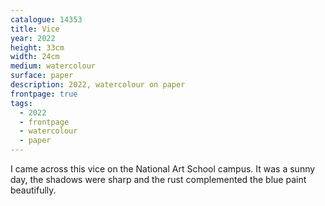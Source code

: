 ```yaml
---
catalogue: 14353
title: Vice
year: 2022
height: 33cm
width: 24cm
medium: watercolour
surface: paper
description: 2022, watercolour on paper
frontpage: true
tags: 
  - 2022
  - frontpage
  - watercolour
  - paper
---
```

I came across this vice on the National Art School campus. It was a sunny day, the shadows were sharp and the rust complemented the blue paint beautifully.
